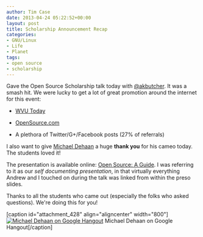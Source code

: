 ```yaml
---
author: Tim Case
date: 2013-04-24 05:22:52+00:00
layout: post
title: Scholarship Announcement Recap
categories:
- GNU/Linux
- Life
- Planet
tags:
- open source
- scholarship
---
```


Gave the Open Source Scholarship talk today with [@akbutcher](http://twitter.com/akbutcher). It was a smash hit. We were lucky to get a lot of great promotion around the internet for this event:



	
  * [WVU Today](http://wvutoday.wvu.edu/n/2013/04/19/wvu-s-lane-department-to-announce-open-source-scholarship)

	
  * [OpenSource.com](http://opensource.com/education/13/4/open-source-scholarship)

	
  * A plethora of Twitter/G+/Facebook posts (27% of referrals)


I also want to give [Michael Dehaan](https://twitter.com/laserllama) a huge **thank you** for his cameo today. The students loved it!

The presentation is available online: [Open Source: A Guide](http://opensourcescholars.github.io/os-preso/). I was referring to it as our _self documenting presentation_, in that virtually everything Andrew and I touched on during the talk was linked from within the preso slides.

Thanks to all the students who came out (especially the folks who asked questions). We're doing this for you!

[caption id="attachment_428" align="aligncenter" width="800"][![Michael Dehaan on Google Hangout](https://blog.lnx.cx/wp-content/uploads/2013/10/scholarship-dehaan-cameo-1024x768.jpg)](https://blog.lnx.cx/wp-content/uploads/2013/10/scholarship-dehaan-cameo.jpg) Michael Dehaan on Google Hangout[/caption]


